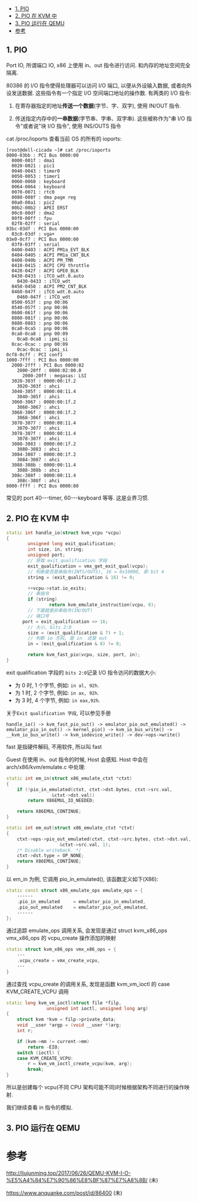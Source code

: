 
<!-- @import "[TOC]" {cmd="toc" depthFrom=1 depthTo=6 orderedList=false} -->

<!-- code_chunk_output -->

  - [1. PIO](#1-pio)
  - [2. PIO 在 KVM 中](#2-pio-在-kvm-中)
  - [3. PIO 运行在 QEMU](#3-pio-运行在-qemu)
- [参考](#参考)

<!-- /code_chunk_output -->

## 1. PIO

Port IO, 所谓端口 IO, x86 上使用 in、out 指令进行访问. 和内存的地址空间完全隔离.

80386 的 I/O 指令使得处理器可以访问 I/O 端口, 以便从外设输入数据, 或者向外设发送数据. 这些指令有一个指定 I/O 空间端口地址的操作数. 有两类的 I/O 指令:

1. 在寄存器指定的地址**传送一个数据**(字节、字、双字), 使用 IN/OUT 指令.

2. 传送指定内存中的**一串数据**(字节串、字串、双字串). 这些被称作为"串 I/O 指令"或者说"块 I/O 指令", 使用 INS/OUTS 指令

cat /proc/ioports 查看当前 OS 的所有的 ioports:

```
[root@dell-cicada ~]# cat /proc/ioports
0000-03bb : PCI Bus 0000:00
  0000-001f : dma1
  0020-0021 : pic1
  0040-0043 : timer0
  0050-0053 : timer1
  0060-0060 : keyboard
  0064-0064 : keyboard
  0070-0071 : rtc0
  0080-008f : dma page reg
  00a0-00a1 : pic2
  00b2-00b2 : APEI ERST
  00c0-00df : dma2
  00f0-00ff : fpu
  02f8-02ff : serial
03bc-03df : PCI Bus 0000:00
  03c0-03df : vga+
03e0-0cf7 : PCI Bus 0000:00
  03f8-03ff : serial
  0400-0403 : ACPI PM1a_EVT_BLK
  0404-0405 : ACPI PM1a_CNT_BLK
  0408-040b : ACPI PM_TMR
  0410-0415 : ACPI CPU throttle
  0420-042f : ACPI GPE0_BLK
  0430-0433 : iTCO_wdt.0.auto
    0430-0433 : iTCO_wdt
  0450-0450 : ACPI PM2_CNT_BLK
  0460-047f : iTCO_wdt.0.auto
    0460-047f : iTCO_wdt
  0500-053f : pnp 00:06
  0540-057f : pnp 00:06
  0600-061f : pnp 00:06
  0800-081f : pnp 00:06
  0880-0883 : pnp 00:06
  0ca0-0ca5 : pnp 00:06
  0ca8-0ca8 : pnp 00:09
    0ca8-0ca8 : ipmi_si
  0cac-0cac : pnp 00:09
    0cac-0cac : ipmi_si
0cf8-0cff : PCI conf1
1000-7fff : PCI Bus 0000:00
  2000-2fff : PCI Bus 0000:02
    2000-20ff : 0000:02:00.0
      2000-20ff : megasas: LSI
  3020-303f : 0000:00:1f.2
    3020-303f : ahci
  3040-305f : 0000:00:11.4
    3040-305f : ahci
  3060-3067 : 0000:00:1f.2
    3060-3067 : ahci
  3068-306f : 0000:00:1f.2
    3068-306f : ahci
  3070-3077 : 0000:00:11.4
    3070-3077 : ahci
  3078-307f : 0000:00:11.4
    3078-307f : ahci
  3080-3083 : 0000:00:1f.2
    3080-3083 : ahci
  3084-3087 : 0000:00:1f.2
    3084-3087 : ahci
  3088-308b : 0000:00:11.4
    3088-308b : ahci
  308c-308f : 0000:00:11.4
    308c-308f : ahci
8000-ffff : PCI Bus 0000:80
```

常见的 port 40---timer, 60---keyboard 等等. 这是业界习惯.

## 2. PIO 在 KVM 中

```cpp
static int handle_io(struct kvm_vcpu *vcpu)
{
        unsigned long exit_qualification;
        int size, in, string;
        unsigned port;
        // 获取 exit_qualification 字段
        exit_qualification = vmx_get_exit_qual(vcpu);
        // 判断是否是串指令(INTS/OUTS), 16 = 0x10000, 即 bit 4
        string = (exit_qualification & 16) != 0;

        ++vcpu->stat.io_exits;
        // 串指令
        if (string)
                return kvm_emulate_instruction(vcpu, 0);
        // 下面就是非串指令(IN/OUT)
        // 端口号
      port = exit_qualification >> 16;
        // 大小, bits 2:0
        size = (exit_qualification & 7) + 1;
        // 判断 io 方向, 是 in  还是 out
        in = (exit_qualification & 8) != 0;

        return kvm_fast_pio(vcpu, size, port, in);
}
```

exit qualification 字段的 `bits 2:0`记录 I/O 指令访问的数据大小:
* 为 0 时, 1 个字节, 例如: `in al, 92h`.
* 为 1 时, 2 个字节, 例如: `in ax, 92h`.
* 为 3 时, 4 个字节, 例如: `in eax,92h`.


关于`Exit qualification 字段`, 可以参见手册


`handle_io() -> kvm_fast_pio_out() -> emulator_pio_out_emulated() -> emulator_pio_in_out() -> kernel_pio() -> kvm_io_bus_write() -> __kvm_io_bus_write() -> kvm_iodevice_write() -> dev->ops->write()`

fast 是指硬件解码, 不用软件, 所以叫 fast

Guest 在使用 in、out 指令的时候, Host 会感知. Host 中会在 arch/x86/kvm/emulate.c 中处理:

```cpp
static int em_in(struct x86_emulate_ctxt *ctxt)
{
    if (!pio_in_emulated(ctxt, ctxt->dst.bytes, ctxt->src.val,
                 &ctxt->dst.val))
        return X86EMUL_IO_NEEDED;

    return X86EMUL_CONTINUE;
}

static int em_out(struct x86_emulate_ctxt *ctxt)
{
    ctxt->ops->pio_out_emulated(ctxt, ctxt->src.bytes, ctxt->dst.val,
                    &ctxt->src.val, 1);
    /* Disable writeback. */
    ctxt->dst.type = OP_NONE;
    return X86EMUL_CONTINUE;
}
```

以 em\_in 为例, 它调用 pio\_in\_emulated(), 该函数定义如下(X86):

```cpp
static const struct x86_emulate_ops emulate_ops = {
    ······
    .pio_in_emulated     = emulator_pio_in_emulated,
    .pio_out_emulated    = emulator_pio_out_emulated,
    ······
};
```

通过追踪 emulate\_ops 调用关系, 会发现是通过 struct kvm\_x86\_ops vmx\_x86\_ops 的 vcpu\_create 操作添加的映射

```cpp
static struct kvm_x86_ops vmx_x86_ops = {
    ···
    .vcpu_create = vmx_create_vcpu,
    ···
}
```

通过查找 vcpu\_create 的调用关系, 发现是函数 kvm\_vm\_ioctl 的 case KVM\_CREATE\_VCPU 调用

```cpp
static long kvm_vm_ioctl(struct file *filp,
               unsigned int ioctl, unsigned long arg)
{
    struct kvm *kvm = filp->private_data;
    void __user *argp = (void __user *)arg;
    int r;

    if (kvm->mm != current->mm)
        return -EIO;
    switch (ioctl) {
    case KVM_CREATE_VCPU:
        r = kvm_vm_ioctl_create_vcpu(kvm, arg);
        break;
}
```

所以是创建每个 vcpu(不同 CPU 架构可能不同)时候根据架构不同进行的操作映射.

我们继续查看 in 指令的模拟.

## 3. PIO 运行在 QEMU


# 参考

http://liujunming.top/2017/06/26/QEMU-KVM-I-O-%E5%A4%84%E7%90%86%E8%BF%87%E7%A8%8B/ (未)

https://www.anquanke.com/post/id/86400 (未)